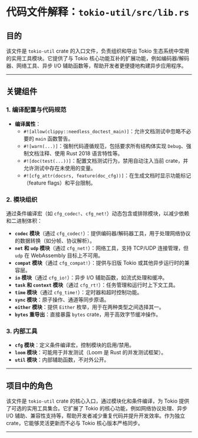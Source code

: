 # 代码文件解释：`tokio-util/src/lib.rs`

## **目的**  
该文件是 `tokio-util` crate 的入口文件，负责组织和导出 Tokio 生态系统中常用的实用工具模块。它提供了与 Tokio 核心功能互补的扩展功能，例如编码器/解码器、网络工具、异步 I/O 辅助函数等，帮助开发者更便捷地构建异步应用程序。

---

## **关键组件**

### **1. 编译配置与代码规范**
- **编译属性**：  
  - `#![allow(clippy::needless_doctest_main)]`：允许文档测试中忽略不必要的 `main` 函数警告。  
  - `#![warn(...)]`：强制代码遵循规范，包括要求所有结构体实现 `Debug`、强制文档注释、使用 Rust 2018 语言特性等。  
  - `#![doc(test(...))]`：配置文档测试行为，禁用自动注入当前 crate，并允许测试中存在未使用的变量。  
  - `#![cfg_attr(docsrs, feature(doc_cfg))]`：在生成文档时显示功能标记（feature flags）和平台限制。

### **2. 模块组织**
通过条件编译宏（如 `cfg_codec!`、`cfg_net!`）动态包含或排除模块，以减少依赖和二进制体积：
- **`codec` 模块**（通过 `cfg_codec!`）：提供编码器/解码器工具，用于处理网络协议的数据转换（如分帧、协议解析）。  
- **`net` 和 `udp` 模块**（通过 `cfg_net!`）：网络工具，支持 TCP/UDP 连接管理，但 `udp` 在 WebAssembly 目标上不可用。  
- **`compat` 模块**（通过 `cfg_compat!`）：提供与旧版 Tokio 或其他异步运行时的兼容层。  
- **`io` 模块**（通过 `cfg_io!`）：异步 I/O 辅助函数，如流式处理和缓冲。  
- **`task` 和 `context` 模块**（通过 `cfg_rt!`）：任务管理和运行时上下文工具。  
- **`time` 模块**（通过 `cfg_time!`）：定时器和超时控制功能。  
- **`sync` 模块**：原子操作、通道等同步原语。  
- **`either` 模块**：提供 `Either` 枚举，用于在两种类型之间选择其一。  
- **`bytes` 重导出**：直接暴露 `bytes` crate，用于高效字节缓冲操作。

### **3. 内部工具**
- **`cfg` 模块**：定义条件编译宏，控制模块的启用/禁用。  
- **`loom` 模块**：可能用于并发测试（Loom 是 Rust 的并发测试框架）。  
- **`util` 模块**：内部辅助函数，不对外公开。

---

## **项目中的角色**
该文件是 `tokio-util` crate 的核心入口，通过模块化和条件编译，为 Tokio 提供了可选的实用工具集合。它扩展了 Tokio 的核心功能，例如网络协议处理、异步 I/O 辅助、兼容性支持等，帮助开发者减少重复代码并提升开发效率。作为独立 crate，它能够灵活更新而不必与 Tokio 核心版本严格同步。

---
